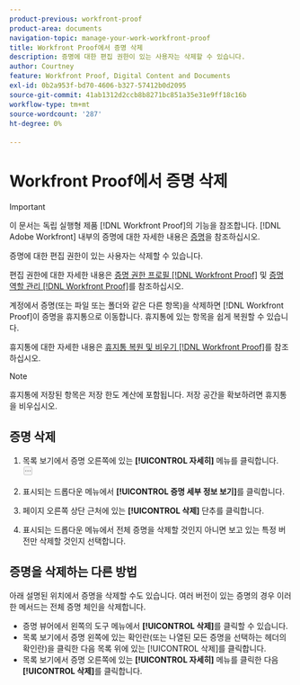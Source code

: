 ```yaml
---
product-previous: workfront-proof
product-area: documents
navigation-topic: manage-your-work-workfront-proof
title: Workfront Proof에서 증명 삭제
description: 증명에 대한 편집 권한이 있는 사용자는 삭제할 수 있습니다.
author: Courtney
feature: Workfront Proof, Digital Content and Documents
exl-id: 0b2a953f-bd70-4606-b327-57412b0d2095
source-git-commit: 41ab1312d2ccb8b8271bc851a35e31e9ff18c16b
workflow-type: tm+mt
source-wordcount: '287'
ht-degree: 0%

---
```


# Workfront Proof에서 증명 삭제

>[!IMPORTANT]
>
>이 문서는 독립 실행형 제품 [!DNL Workfront Proof]의 기능을 참조합니다. [!DNL Adobe Workfront] 내부의 증명에 대한 자세한 내용은 [증명](../../../review-and-approve-work/proofing/proofing.md)을 참조하십시오.

증명에 대한 편집 권한이 있는 사용자는 삭제할 수 있습니다.

편집 권한에 대한 자세한 내용은 [증명 권한 프로필 [!DNL Workfront Proof]](../../../workfront-proof/wp-acct-admin/account-settings/proof-perm-profiles-in-wp.md) 및 [증명 역할 관리 [!DNL Workfront Proof]](../../../workfront-proof/wp-work-proofsfiles/share-proofs-and-files/manage-proof-roles.md)를 참조하십시오.

계정에서 증명(또는 파일 또는 폴더와 같은 다른 항목)을 삭제하면 [!DNL Workfront Proof]이 증명을 휴지통으로 이동합니다. 휴지통에 있는 항목을 쉽게 복원할 수 있습니다.

휴지통에 대한 자세한 내용은 [휴지통 복원 및 비우기 [!DNL Workfront Proof]](../../../workfront-proof/wp-work-proofsfiles/manage-your-work/restore-and-empty-trash.md)를 참조하십시오.

>[!NOTE]
>
>휴지통에 저장된 항목은 저장 한도 계산에 포함됩니다. 저장 공간을 확보하려면 휴지통을 비우십시오.

## 증명 삭제

1. 목록 보기에서 증명 오른쪽에 있는 **[!UICONTROL 자세히]** 메뉴를 클릭합니다.\
   ![](assets/more-button-small.png)

1. 표시되는 드롭다운 메뉴에서 **[!UICONTROL 증명 세부 정보 보기]**&#x200B;를 클릭합니다.
1. 페이지 오른쪽 상단 근처에 있는 **[!UICONTROL 삭제]** 단추를 클릭합니다.
1. 표시되는 드롭다운 메뉴에서 전체 증명을 삭제할 것인지 아니면 보고 있는 특정 버전만 삭제할 것인지 선택합니다.

## 증명을 삭제하는 다른 방법

아래 설명된 위치에서 증명을 삭제할 수도 있습니다. 여러 버전이 있는 증명의 경우 이러한 메서드는 전체 증명 체인을 삭제합니다.

* 증명 뷰어에서 왼쪽의 도구 메뉴에서 **[!UICONTROL 삭제]**&#x200B;를 클릭할 수 있습니다.
* 목록 보기에서 증명 왼쪽에 있는 확인란(또는 나열된 모든 증명을 선택하는 헤더의 확인란)을 클릭한 다음 목록 위에 있는 [!UICONTROL 삭제]를 클릭합니다.
* 목록 보기에서 증명 오른쪽에 있는 **[!UICONTROL 자세히]** 메뉴를 클릭한 다음 **[!UICONTROL 삭제]**&#x200B;를 클릭합니다.
